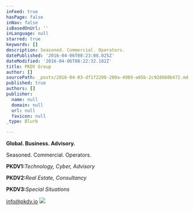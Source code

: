 ```yaml
---
inFeed: true
hasPage: false
inNav: false
isBasedOnUrl: ''
inLanguage: null
starred: true
keywords: []
description: Seasoned. Commercial. Operators.
datePublished: '2016-04-06T08:23:08.025Z'
dateModified: '2016-04-06T08:22:32.182Z'
title: PKDV Group
author: []
sourcePath: _posts/2016-04-03-df1f2200-200a-4989-a65b-2c928060b472.md
published: true
authors: []
publisher:
  name: null
  domain: null
  url: null
  favicon: null
_type: Blurb

---
```

**Global. Business. Advisory.**

Seasoned. Commercial. Operators.

**PKDV1:**_Technology, Cyber, Advisory_

**PKDV2:**_Real Estate, Consultancy_

**PKDV3:**_Special Situations_

info@pkdv.io
![](https://the-grid-user-content.s3-us-west-2.amazonaws.com/98244933-ad86-4cb2-bcb5-6a897a707df6.jpg)